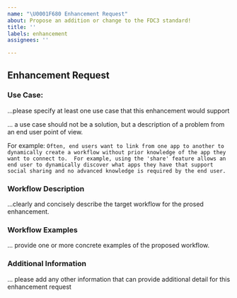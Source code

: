 ```yaml
---
name: "\U0001F680 Enhancement Request"
about: Propose an addition or change to the FDC3 standard!
title: ''
labels: enhancement
assignees: ''

---
```


## Enhancement Request

### Use Case:
...please specify at least one use case that this enhancement would support

... a use case should not be a solution, but a description of a problem  from an end user point of view.  

For example: `Often, end users want to link from one app to another to dynamically create a workflow without prior knowledge of the app they want to connect to.  For example, using the 'share' feature allows an end user to dynamically discover what apps they have that support social sharing and no advanced knowledge is required by the end user.`

### Workflow Description
...clearly and concisely describe the target workflow for the prosed enhancement.  

### Workflow Examples
... provide one or more concrete examples of the proposed workflow.

### Additional Information
... please add any other information that can provide additional detail for this enhancement request
